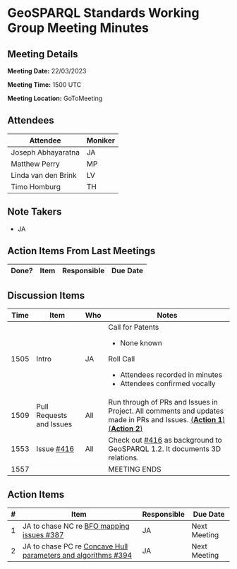# GeoSPARQL Standards Working Group Meeting Minutes
## Meeting Details
**Meeting Date:** 22/03/2023

**Meeting Time:** 1500 UTC

**Meeting Location:** GoToMeeting  

## Attendees
Attendee | Moniker |
---- | ---- |
Joseph Abhayaratna | JA |
Matthew Perry | MP |
Linda van den Brink | LV |
Timo Homburg | TH |

## Note Takers
- JA

## Action Items From Last Meetings
Done? | Item | Responsible | Due Date |
---- | ---- | ---- | --- |


## Discussion Items
Time | Item | Who | Notes |
---- | ---- | ---- | ---- |
1505 | Intro | JA | Call for Patents<ul><li>None known</li></ul>Roll Call<ul><li>Attendees recorded in minutes</li><li>Attendees confirmed vocally</li></ul> |
1509 | Pull Requests and Issues | All | Run through of PRs and Issues in Project. All comments and updates made in PRs and Issues. [(**Action 1**)](#action_1) [(**Action 2**)](#action_2) |
1553 | Issue [#416](https://github.com/opengeospatial/ogc-geosparql/issues/416) | All | Check out [#416](https://github.com/opengeospatial/ogc-geosparql/issues/416) as background to GeoSPARQL 1.2. It documents 3D relations. |
1557 | | | MEETING ENDS |

## Action Items
\# | Item | Responsible | Due Date |
---- | ---- | ---- | ---- |
<span name="action_1">1</span> | JA to chase NC re [BFO mapping issues #387](https://github.com/opengeospatial/ogc-geosparql/issues/387) | JA | Next Meeting |
<span name="action_2">2</span> | JA to chase PC re [Concave Hull parameters and algorithms #394](https://github.com/opengeospatial/ogc-geosparql/issues/394) | JA | Next Meeting |
